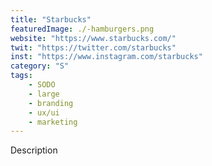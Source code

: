 ```yaml
---
title: "Starbucks"
featuredImage: ./-hamburgers.png
website: "https://www.starbucks.com/"
twit: "https://twitter.com/starbucks"
inst: "https://www.instagram.com/starbucks"
category: "S"
tags:
    - SODO
    - large
    - branding
    - ux/ui
    - marketing
---
```


Description
